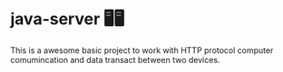 # java-server 🖥️🖥️
This is a awesome basic project to work with HTTP protocol computer comumincation and data transact between two devices.

